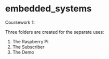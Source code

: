 # embedded_systems

Coursework 1:

Three folders are created for the separate uses:
1. The Raspberry Pi
2. The Subscriber
3. The Demo
